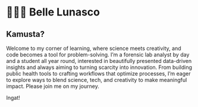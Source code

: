 # 👩🏽‍🔬 Belle Lunasco

## Kamusta? 

Welcome to my corner of learning, where science meets creativity, and code becomes a tool for problem-solving. I’m a forensic lab analyst by day and a student all year round, interested in beautifully presented data-driven insights and always aiming to turning scarcity into innovation. From building public health tools to crafting workflows that optimize processes, I’m eager to explore ways to blend science, tech, and creativity to make meaningful impact. Please join me on my journey. 

Ingat!

